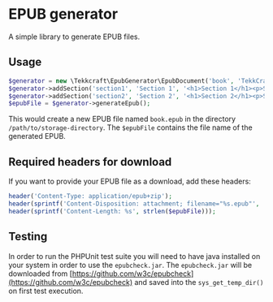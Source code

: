 # EPUB generator

A simple library to generate EPUB files.

## Usage

```php
$generator = new \Tekkcraft\EpubGenerator\EpubDocument('book', 'TekkCraft', 'unique-book-name', '/path/to/storage-directory');
$generator->addSection('section1', 'Section 1', '<h1>Section 1</h1><p>Some</p><p>content</p>');
$generator->addSection('section2', 'Section 2', '<h1>Section 2</h1><p>Some other</p><p>content</p>');
$epubFile = $generator->generateEpub();
```

This would create a new EPUB file named ``book.epub`` in the directory ``/path/to/storage-directory``.
The ``$epubFile`` contains the file name of the generated EPUB.

## Required headers for download

If you want to provide your EPUB file as a download, add these headers:

```php
header('Content-Type: application/epub+zip');
header(sprintf('Content-Disposition: attachment; filename="%s.epub"', 'my-ebook'));
header(sprintf('Content-Length: %s', strlen($epubFile)));
```

## Testing

In order to run the PHPUnit test suite you will need to have java installed on your system in order to use the ``epubcheck.jar``.
The ``epubcheck.jar`` will be downloaded from [https://github.com/w3c/epubcheck](https://github.com/w3c/epubcheck) and saved into the ``sys_get_temp_dir()`` on first test execution.

